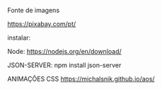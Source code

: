 Fonte de imagens

https://pixabay.com/pt/

instalar:

Node: https://nodejs.org/en/download/

JSON-SERVER: npm install json-server

ANIMAÇÕES CSS
https://michalsnik.github.io/aos/